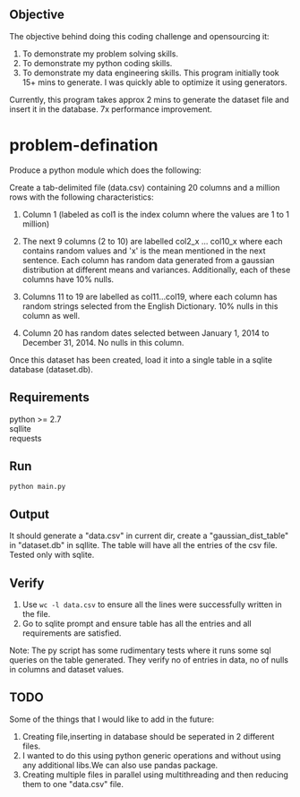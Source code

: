 Objective
---------

The objective behind doing this coding challenge and opensourcing it:
1.  To demonstrate my problem solving skills.
2.  To demonstrate my python coding skills.
3.  To demonstrate my data engineering skills. This program initially took 15+ mins to generate. I was quickly able to optimize it using generators.

Currently, this program takes approx 2 mins to generate the dataset file and insert it in the database. 7x performance improvement.

problem-defination
==================

Produce a python module  which does the following:  

Create a tab-delimited file (data.csv) containing 20 columns and a million rows  with the following characteristics:  

1. Column 1 (labeled as col1 is the index column where the values are 1 to 1 million)  

2. The next 9 columns (2 to 10) are labelled col2_x ... col10_x where each contains random values and 'x' is the mean mentioned in the next sentence. Each column has random data generated from a gaussian distribution at different means and variances. 
Additionally, each of these columns have 10% nulls.  

3. Columns 11 to 19 are labelled as col11...col19, where each column has random strings selected from the English Dictionary. 10% nulls in this column as well.  

4. Column 20 has random dates selected between January 1, 2014 to December 31, 2014. 
No nulls in this column.  

Once this dataset has been created, load it into a single table in a sqlite database (dataset.db).  


Requirements
------------

python >= 2.7  
sqllite  
requests

Run
---

```python main.py```


Output
-------

It should generate a "data.csv" in current dir, create a "gaussian_dist_table" in "dataset.db" in sqllite. The table will have all the entries of the csv file.  
Tested only with sqlite.

Verify
-----

1.  Use ```wc -l data.csv``` to ensure all the lines were successfully written in the file.
2.  Go to sqlite prompt and ensure table has all the entries and all requirements are satisfied.

Note: The py script has some rudimentary tests where it runs some sql queries on the table generated. They verify no of entries in data, no of nulls in columns and dataset values. 

TODO
----

Some of the things that I would like to add in the future:  
1.  Creating file,inserting in database should be seperated in 2 different files.  
2.  I wanted to do this using python generic operations and without using any additional libs.We can also use pandas package.  
3.  Creating multiple files in parallel using multithreading and then reducing them to one "data.csv" file.




